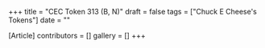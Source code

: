 +++
title = "CEC Token 313 (B, N)"
draft = false
tags = ["Chuck E Cheese's Tokens"]
date = ""

[Article]
contributors = []
gallery = []
+++